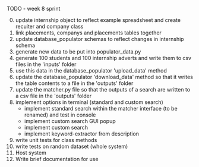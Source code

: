 TODO - week 8 sprint

0. update internship object to reflect example spreadsheet and create recuiter and company class
1. link placements, companys and placements tables together
2. update database_populator schemas to reflect changes in internship schema
3. generate new data to be put into populator_data.py
4. generate 100 students and 100 internship adverts and write them to csv files in the 'inputs' folder
5. use this data in the database_populator 'upload_data' method
6. update the database_populator 'download_data' method so that it writes the table contents to a file in the 'outputs' folder
7. update the matcher.py file so that the outputs of a search are written to a csv file in the 'outputs' folder
8. implement options in terminal (standard and custom search)
    - implement standard search within the matcher interface (to be renamed) and test in console
    - implement custom search GUI popup
    - implement custom search
    - implement keyword-extractor from description
9. write unit tests for class methods 
10. write tests on random dataset (whole system)
11. Host system
12. Write brief documentation for use

